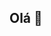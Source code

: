 ## Olá 👋

<!--
**mlfariia16/mlfariia16** é um repositório ✨ _especial_ ✨ porque seu `README.md` (este arquivo) aparece em seu perfil do GitHub.

Aqui estão algumas ideias para você começar:

- ❗ me chamo Maria Luiza
- 👩‍🎓 faço curso na novelis
- 📿 quero aprender mais sobre minha religião
- 🏡 eu colaboro nas contas de casa
- 🧍‍♀️ procuro me desenvolver mais como pessoa
- 👩‍❤️‍👨 sou casada
- 😄 ela/dela
- ⚡ 
-->
